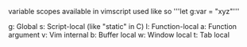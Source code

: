 
variable scopes available in vimscript
used like so 
'''let g:var = "xyz"'''

g: Global
s: Script-local (like "static" in C)
l: Function-local
a: Function argument
v: Vim internal
b: Buffer local
w: Window local
t: Tab local
